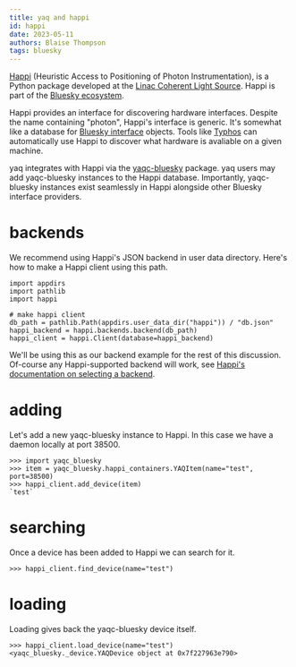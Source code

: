 ```yaml
---
title: yaq and happi
id: happi
date: 2023-05-11
authors: Blaise Thompson
tags: bluesky
---
```


[Happi](https://github.com/pcdshub/happi) (Heuristic Access to Positioning of Photon Instrumentation), is a Python package developed at the [Linac Coherent Light Source](https://lcls.slac.stanford.edu/).
Happi is part of the [Bluesky ecosystem](https://blueskyproject.io/).

Happi provides an interface for discovering hardware interfaces.
Despite the name containing "photon", Happi's interface is generic.
It's somewhat like a database for [Bluesky interface](https://blueskyproject.io/bluesky/hardware.html) objects.
Tools like [Typhos](https://github.com/pcdshub/typhos) can automatically use Happi to discover what hardware is avaliable on a given machine.

yaq integrates with Happi via the [yaqc-bluesky](https://github.com/bluesky/yaqc-bluesky) package.
yaq users may add yaqc-bluesky instances to the Happi database.
Importantly, yaqc-bluesky instances exist seamlessly in Happi alongside other Bluesky interface providers.

# backends

We recommend using Happi's JSON backend in user data directory.
Here's how to make a Happi client using this path.

```
import appdirs
import pathlib
import happi

# make happi client
db_path = pathlib.Path(appdirs.user_data_dir("happi")) / "db.json"
happi_backend = happi.backends.backend(db_path)
happi_client = happi.Client(database=happi_backend)
```

We'll be using this as our backend example for the rest of this discussion.
Of-course any Happi-supported backend will work, see [Happi's documentation on selecting a backend](https://pcdshub.github.io/happi/client.html#selecting-a-backend).

# adding

Let's add a new yaqc-bluesky instance to Happi.
In this case we have a daemon locally at port 38500.

```
>>> import yaqc_bluesky
>>> item = yaqc_bluesky.happi_containers.YAQItem(name="test", port=38500)
>>> happi_client.add_device(item)
`test`
```

# searching

Once a device has been added to Happi we can search for it.

```
>>> happi_client.find_device(name="test")
```

# loading

Loading gives back the yaqc-bluesky device itself.

```
>>> happi_client.load_device(name="test")
<yaqc_bluesky._device.YAQDevice object at 0x7f227963e790>
```
